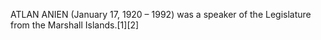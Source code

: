ATLAN ANIEN (January 17, 1920 – 1992) was a speaker of the Legislature from the Marshall Islands.[1][2]
